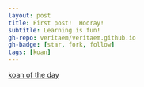 ```yaml
---
layout: post
title: First post!  Hooray!
subtitle: Learning is fun!
gh-repo: veritaem/veritaem.github.io
gh-badge: [star, fork, follow]
tags: [koan]
---
```


[koan of the day](http://www.ashidakim.com/zenkoans/1acupoftea.html)
